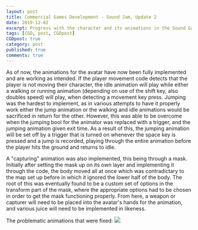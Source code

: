 ```yaml
---
layout: post
title: Commercial Games Development - Sound Jam, Update 2
date: 2019-12-02
excerpt: Progress with the character and its animations in the Sound Game Jam.
tags: [CGD, post, CGDpost]
CGDpost: true
category: post
published: true
comments: true
---
```

As of now, the animations for the avatar have now been fully implemented and are working as intended. If the player movement code detects that the player is not moving their character, the idle animation will play while either a walking or running animation (depending on use of the shift key, also doubles speed) will play, when detecting a movement key press. Jumping was the hardest to implement, as in various attempts to have it properly work either the jump animation or the walking and idle animations would be sacrificed in return for the other. However, this was able to be overcome when the jumping bool for the animator was replaced with a trigger, and the jumping animation given exit time. As a result of this, the jumping animation will be set off by a trigger that is turned on whenever the space key is pressed and a jump is recorded, playing through the entire animation before the player hits the ground and returns to idle. 

A "capturing" animation was also implemented, this being through a mask. Initially after setting the mask up on its own layer and implementing it through the code, the body moved all at once which was contradictary to the map set up before in which it ignored the lower half of the body. The root of this was eventually found to be a custom set of options in the transform part of the mask, where the appropriate options had to be chosen in order to get the mask functioning properly. From here, a weapon or capturer will need to be placed into the avatar's hands for the animation, and various juice will need to be implemented in likeness.

The problematic animations that were fixed:
<a href="https://i.imgur.com/eJIqHSb.gif"><img src="https://i.imgur.com/eJIqHSb.gif"></a>
